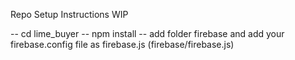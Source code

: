 Repo Setup Instructions WIP

-- cd lime_buyer
-- npm install
-- add folder firebase and add your firebase.config file as firebase.js (firebase/firebase.js)
